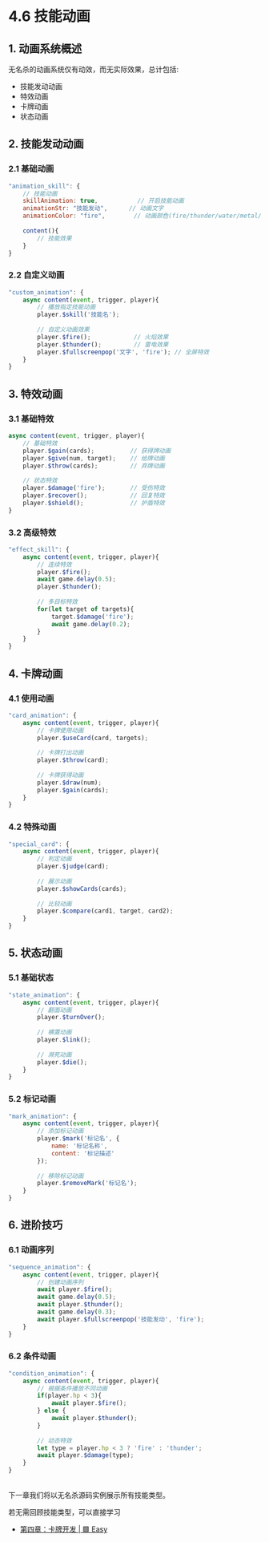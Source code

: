 # 4.6 技能动画

## 1. 动画系统概述

无名杀的动画系统仅有动效，而无实际效果，总计包括:
- 技能发动动画
- 特效动画
- 卡牌动画
- 状态动画

## 2. 技能发动动画

### 2.1 基础动画
```javascript
"animation_skill": {
    // 技能动画
    skillAnimation: true,           // 开启技能动画
    animationStr: "技能发动",      // 动画文字
    animationColor: "fire",        // 动画颜色(fire/thunder/water/metal/soil)
    
    content(){
        // 技能效果
    }
}
```

### 2.2 自定义动画
```javascript
"custom_animation": {
    async content(event, trigger, player){
        // 播放指定技能动画
        player.$skill('技能名');
        
        // 自定义动画效果
        player.$fire();            // 火焰效果
        player.$thunder();         // 雷电效果
        player.$fullscreenpop('文字', 'fire'); // 全屏特效
    }
}
```

## 3. 特效动画

### 3.1 基础特效
```javascript
async content(event, trigger, player){
    // 基础特效
    player.$gain(cards);          // 获得牌动画
    player.$give(num, target);    // 给牌动画
    player.$throw(cards);         // 弃牌动画
    
    // 状态特效
    player.$damage('fire');       // 受伤特效
    player.$recover();            // 回复特效
    player.$shield();             // 护盾特效
}
```

### 3.2 高级特效
```javascript
"effect_skill": {
    async content(event, trigger, player){
        // 连续特效
        player.$fire();
        await game.delay(0.5);
        player.$thunder();
        
        // 多目标特效
        for(let target of targets){
            target.$damage('fire');
            await game.delay(0.2);
        }
    }
}
```

## 4. 卡牌动画

### 4.1 使用动画
```javascript
"card_animation": {
    async content(event, trigger, player){
        // 卡牌使用动画
        player.$useCard(card, targets);
        
        // 卡牌打出动画
        player.$throw(card);
        
        // 卡牌获得动画
        player.$draw(num);
        player.$gain(cards);
    }
}
```

### 4.2 特殊动画
```javascript
"special_card": {
    async content(event, trigger, player){
        // 判定动画
        player.$judge(card);
        
        // 展示动画
        player.$showCards(cards);
        
        // 比较动画
        player.$compare(card1, target, card2);
    }
}
```

## 5. 状态动画

### 5.1 基础状态
```javascript
"state_animation": {
    async content(event, trigger, player){
        // 翻面动画
        player.$turnOver();
        
        // 横置动画
        player.$link();
        
        // 濒死动画
        player.$die();
    }
}
```

### 5.2 标记动画
```javascript
"mark_animation": {
    async content(event, trigger, player){
        // 添加标记动画
        player.$mark('标记名', {
            name: '标记名称',
            content: '标记描述'
        });
        
        // 移除标记动画
        player.$removeMark('标记名');
    }
}
```

## 6. 进阶技巧

### 6.1 动画序列
```javascript
"sequence_animation": {
    async content(event, trigger, player){
        // 创建动画序列
        await player.$fire();
        await game.delay(0.5);
        await player.$thunder();
        await game.delay(0.3);
        await player.$fullscreenpop('技能发动', 'fire');
    }
}
```

### 6.2 条件动画
```javascript
"condition_animation": {
    async content(event, trigger, player){
        // 根据条件播放不同动画
        if(player.hp < 3){
            await player.$fire();
        } else {
            await player.$thunder();
        }
        
        // 动态特效
        let type = player.hp < 3 ? 'fire' : 'thunder';
        await player.$damage(type);
    }
}
```

</br>
下一章我们将以无名杀源码实例展示所有技能类型。  

若无需回顾技能类型，可以直接学习  
- [第四章：卡牌开发 | 🟩 Easy](../chapter4-card.md)
